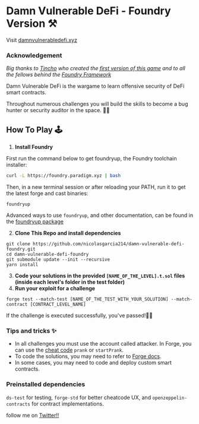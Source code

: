 # Damn Vulnerable DeFi - Foundry Version ⚒️

Visit [damnvulnerabledefi.xyz](https://damnvulnerabledefi.xyz)

### Acknowledgement
*Big thanks to [Tincho](https://twitter.com/tinchoabbate) who created the [first version of this game](https://github.com/tinchoabbate/damn-vulnerable-defi/tree/v2.0.0) and to all the fellows behind the [Foundry Framework](https://github.com/gakonst/foundry/graphs/contributors)*

Damn Vulnerable DeFi is the wargame to learn offensive security of DeFi smart contracts.

Throughout numerous challenges you will build the skills to become a bug hunter or security auditor in the space. 🕵️‍♂️

## How To Play 🕹️

1.  **Install Foundry**

First run the command below to get foundryup, the Foundry toolchain installer:

``` bash
curl -L https://foundry.paradigm.xyz | bash
```

Then, in a new terminal session or after reloading your PATH, run it to get the latest forge and cast binaries:

``` console
foundryup
```
Advanced ways to use `foundryup`, and other documentation, can be found in the [foundryup package](./foundryup/README.md)

2. **Clone This Repo and install dependencies**
``` 
git clone https://github.com/nicolasgarcia214/damn-vulnerable-defi-foundry.git
cd damn-vulnerable-defi-foundry
git submodule update --init --recursive
yarn install
```
3. **Code your solutions in the provided `[NAME_OF_THE_LEVEL].t.sol` files (inside each level's folder in the test folder)**
4. **Run your exploit for a challenge**
```
forge test --match-test [NAME_OF_THE_TEST_WITH_YOUR_SOLUTION] --match-contract [CONTRACT_LEVEL_NAME]
```
If the challenge is executed successfully, you've passed!🙌🙌

### Tips and tricks ✨
- In all challenges you must use the account called attacker. In Forge, you can use the [cheat code](https://github.com/gakonst/foundry/tree/master/forge#cheat-codes) `prank` or `startPrank`.
- To code the solutions, you may need to refer to [Forge docs](https://onbjerg.github.io/foundry-book/forge/index.html).
- In some cases, you may need to code and deploy custom smart contracts.

### Preinstalled dependencies

`ds-test` for testing, `forge-std` for better cheatcode UX, and `openzeppelin-contracts` for contract implementations. 

follow me on [Twitter!!](https://twitter.com/ngp2311)
